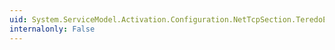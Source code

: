 ```yaml
---
uid: System.ServiceModel.Activation.Configuration.NetTcpSection.TeredoEnabled
internalonly: False
---
```

